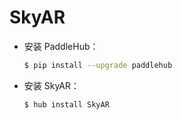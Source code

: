 # SkyAR
* 安装 PaddleHub：

    ```bash
    $ pip install --upgrade paddlehub
    ```

* 安装 SkyAR：

    ```bash
    $ hub install SkyAR
    ```
